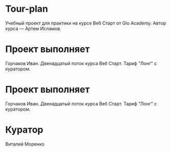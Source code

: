 # Tour-plan
Учебный проект для практики на курсе Веб Старт от Glo Academy. Автор курса — Артем Исламов.

# Проект выполняет
Горчаков Иван. Двенадцатый поток курса Веб Старт. Тариф "Лонг" с куратором.

# Проект выполняет
Горчаков Иван. Двенадцатый поток курса Веб Старт. Тариф "Лонг" с куратором.

# Куратор
Виталий Моренко